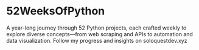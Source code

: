 # 52WeeksOfPython
A year-long journey through 52 Python projects, each crafted weekly to explore diverse concepts—from web scraping and APIs to automation and data visualization. Follow my progress and insights on soloquestdev.xyz

